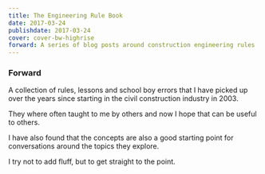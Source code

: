 ```yaml
---
title: The Engineering Rule Book
date: 2017-03-24
publishdate: 2017-03-24
cover: cover-bw-highrise
forward: A series of blog posts around construction engineering rules
---
```


### Forward

A collection of rules, lessons and school boy errors that I have picked up over the years since starting in the civil construction industry in 2003.

They where often taught to me by others and now I hope that can be useful to others.

I have also found that the concepts are also a good starting point for conversations around the topics they explore.

I try not to add fluff, but to get straight to the point.